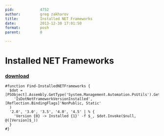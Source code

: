```yaml
---
pid:            4752
author:         greg zakharov
title:          Installed NET Frameworks
date:           2013-12-30 17:01:50
format:         posh
parent:         0

---
```


# Installed NET Frameworks

### [download](Scripts\4752.ps1)



```posh
#function Find-InstalledNETFrameworks {
  $dot = [PSObject].Assembly.GetType('System.Management.Automation.PsUtils').GetMethod(
    'IsDotNetFrameworkVersionInstalled', [Reflection.BindingFlags]'NonPublic, Static'
  )
  '2.0', '3.0', '3.5', '4.0', '4.5' | % {
    'Version {0} -> Installed {1}' -f $_, $dot.Invoke($null, @([Version]$_))
  }
#}
```
